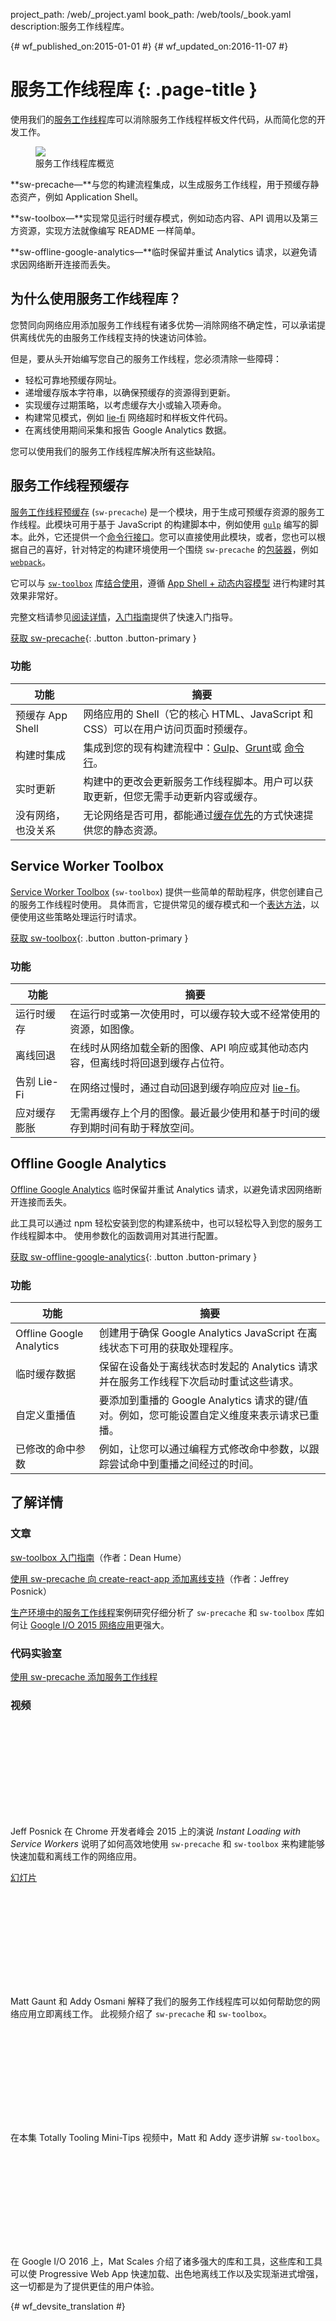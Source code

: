 project_path: /web/_project.yaml
book_path: /web/tools/_book.yaml
description:服务工作线程库。

{# wf_published_on:2015-01-01 #}
{# wf_updated_on:2016-11-07 #}

# 服务工作线程库 {: .page-title }

使用我们的[服务工作线程](/web/fundamentals/getting-started/primers/service-workers)库可以消除服务工作线程样板文件代码，从而简化您的开发工作。



<figure class="attempt-right">
  <img src="/web/tools/images/tools-landing-page.gif">
  <figcaption>服务工作线程库概览</figcaption>
</figure>

**sw-precache&mdash;**与您的构建流程集成，以生成服务工作线程，用于预缓存静态资产，例如 Application Shell。



**sw-toolbox&mdash;**实现常见运行时缓存模式，例如动态内容、API 调用以及第三方资源，实现方法就像编写 README 一样简单。


**sw-offline-google-analytics&mdash;**临时保留并重试 Analytics 请求，以避免请求因网络断开连接而丢失。


<div class="clearfix"></div>

## 为什么使用服务工作线程库？

您赞同向网络应用添加服务工作线程有诸多优势—消除网络不确定性，可以承诺提供离线优先的由服务工作线程支持的快速访问体验。

但是，要从头开始编写您自己的服务工作线程，您必须清除一些障碍：


* 轻松可靠地预缓存网址。 
* 递增缓存版本字符串，以确保预缓存的资源得到更新。
* 实现缓存过期策略，以考虑缓存大小或输入项寿命。
* 构建常见模式，例如 [lie-fi](http://www.urbandictionary.com/define.php?term=lie-fi) 网络超时和样板文件代码。
* 在离线使用期间采集和报告 Google Analytics 数据。


您可以使用我们的服务工作线程库解决所有这些缺陷。


## 服务工作线程预缓存 

[服务工作线程预缓存](https://github.com/GoogleChrome/sw-precache/) (`sw-precache`) 是一个模块，用于生成可预缓存资源的服务工作线程。此模块可用于基于 JavaScript 的构建脚本中，例如使用 [`gulp`](https://gulpjs.com/) 编写的脚本。此外，它还提供一个[命令行接口](https://github.com/GoogleChrome/sw-precache/#command-line-interface)。您可以直接使用此模块，或者，您也可以根据自己的喜好，针对特定的构建环境使用一个围绕 `sw-precache` 的[包装器](https://github.com/GoogleChrome/sw-precache/#wrappers-and-starter-kits)，例如 [`webpack`](https://webpack.github.io/)。




它可以与 [`sw-toolbox`](https://github.com/GoogleChrome/sw-toolbox) 库[结合使用](https://github.com/GoogleChrome/sw-precache/blob/master/sw-precache-and-sw-toolbox.md)，遵循 [App Shell + 动态内容模型](/web/fundamentals/architecture/app-shell) 进行构建时其效果非常好。


完整文档请参见[阅读详情](https://github.com/GoogleChrome/sw-precache/blob/master/README.md)，[入门指南](https://github.com/GoogleChrome/sw-precache/blob/master/GettingStarted.md)提供了快速入门指导。



[获取 sw-precache](https://github.com/GoogleChrome/sw-precache/){: .button .button-primary }

### 功能

| 功能 | 摘要 |
|---------|---------|
| 预缓存 App Shell | 网络应用的 Shell（它的核心 HTML、JavaScript 和 CSS）可以在用户访问页面时预缓存。|
| 构建时集成 | 集成到您的现有构建流程中：[Gulp](https://github.com/GoogleChrome/sw-precache/blob/master/demo/gulpfile.js)、[Grunt](https://github.com/GoogleChrome/sw-precache/blob/master/demo/Gruntfile.js)或 [命令行](https://github.com/GoogleChrome/sw-precache#command-line-interface)。|
| 实时更新 | 构建中的更改会更新服务工作线程脚本。用户可以获取更新，但您无需手动更新内容或缓存。|
| 没有网络，也没关系 | 无论网络是否可用，都能通过[缓存优先](/web/fundamentals/instant-and-offline/offline-cookbook/#cache-falling-back-to-network)的方式快速提供您的静态资源。|

## Service Worker Toolbox

[Service Worker Toolbox](https://github.com/GoogleChrome/sw-toolbox/) (`sw-toolbox`) 提供一些简单的帮助程序，供您创建自己的服务工作线程时使用。
具体而言，它提供常见的缓存模式和一个[表达方法](https://googlechrome.github.io/sw-toolbox/docs/master/tutorial-api#expressive-approach)，以便使用这些策略处理运行时请求。


 

[获取 sw-toolbox](https://github.com/GoogleChrome/sw-toolbox/){: .button .button-primary }

### 功能

| 功能 | 摘要 |
|---------|---------|
| 运行时缓存 | 在运行时或第一次使用时，可以缓存较大或不经常使用的资源，如图像。|
| 离线回退 | 在线时从网络加载全新的图像、API 响应或其他动态内容，但离线时将回退到缓存占位符。|
| 告别 Lie-Fi | 在网络过慢时，通过自动回退到缓存响应应对 [lie-fi](https://www.youtube.com/watch?v=oRcxExzWlc0)。|
| 应对缓存膨胀 | 无需再缓存上个月的图像。最近最少使用和基于时间的缓存到期时间有助于释放空间。|

## Offline Google Analytics

[Offline Google Analytics](https://github.com/GoogleChrome/sw-helpers/tree/master/packages/sw-offline-google-analytics) 临时保留并重试 Analytics 请求，以避免请求因网络断开连接而丢失。

此工具可以通过 npm 轻松安装到您的构建系统中，也可以轻松导入到您的服务工作线程脚本中。
使用参数化的函数调用对其进行配置。


[获取 sw-offline-google-analytics](https://github.com/GoogleChrome/sw-helpers/tree/master/packages/sw-offline-google-analytics){: .button .button-primary }

### 功能

| 功能 | 摘要 |
|---------|---------|
| Offline Google Analytics | 创建用于确保 Google Analytics JavaScript 在离线状态下可用的获取处理程序。|
| 临时缓存数据 | 保留在设备处于离线状态时发起的 Analytics 请求并在服务工作线程下次启动时重试这些请求。|
| 自定义重播值 | 要添加到重播的 Google Analytics 请求的键/值对。例如，您可能设置自定义维度来表示请求已重播。|
| 已修改的命中参数 | 例如，让您可以通过编程方式修改命中参数，以跟踪尝试命中到重播之间经过的时间。|

## 了解详情

### 文章

[sw-toolbox 入门指南](http://deanhume.com/home/blogpost/getting-started-with-the-service-worker-toolbox/10134)（作者：Dean Hume）

[使用 sw-precache 向 create-react-app 添加离线支持](https://medium.com/dev-channel/create-react-pwa-7b69425ffa86#.nqsrshawm)（作者：Jeffrey Posnick）

[生产环境中的服务工作线程](/web/showcase/case-study/service-workers-iowa)案例研究仔细分析了 `sw-precache` 和 `sw-toolbox`
库如何让 [Google I/O 2015 网络应用](https://events.google.com/io2015/)更强大。



### 代码实验室

[使用 sw-precache 添加服务工作线程](https://codelabs.developers.google.com/codelabs/sw-precache/index.html#0)

### 视频

<div class="video-wrapper">
  <iframe class="devsite-embedded-youtube-video" data-video-id="jCKZDTtUA2A"
          data-autohide="1" data-showinfo="0" frameborder="0" allowfullscreen>
  </iframe>
</div>

Jeff Posnick 在 Chrome 开发者峰会 2015 上的演说 _Instant Loading with Service Workers_ 说明了如何高效地使用
`sw-precache` 和 `sw-toolbox` 来构建能够快速加载和离线工作的网络应用。



[幻灯片](https://speakerdeck.com/jeffposnick/instant-loading-with-service-workers-chrome-dev-summit-15)

<div style="clear:both;"></div>

<div class="video-wrapper">
  <iframe class="devsite-embedded-youtube-video" data-video-id="IIRj8DftkqE"
          data-autohide="1" data-showinfo="0" frameborder="0" allowfullscreen>
  </iframe>
</div>

Matt Gaunt 和 Addy Osmani 解释了我们的服务工作线程库可以如何帮助您的网络应用立即离线工作。
此视频介绍了 `sw-precache` 和 `sw-toolbox`。


<div style="clear:both;"></div>

<div class="video-wrapper">
  <iframe class="devsite-embedded-youtube-video" data-video-id="gfHXekzD7p0"
          data-autohide="1" data-showinfo="0" frameborder="0" allowfullscreen>
  </iframe>
</div>

在本集 Totally Tooling Mini-Tips 视频中，Matt 和 Addy 逐步讲解 `sw-toolbox`。


<div style="clear:both;"></div>

<div class="video-wrapper">
  <iframe class="devsite-embedded-youtube-video" data-video-id="Use459WBeWc"
          data-autohide="1" data-showinfo="0" frameborder="0" allowfullscreen>
  </iframe>
</div>

在 Google I/O 2016 上，Mat Scales 介绍了诸多强大的库和工具，这些库和工具可以使 Progressive Web App 快速加载、出色地离线工作以及实现渐进式增强，这一切都是为了提供更佳的用户体验。




{# wf_devsite_translation #}
